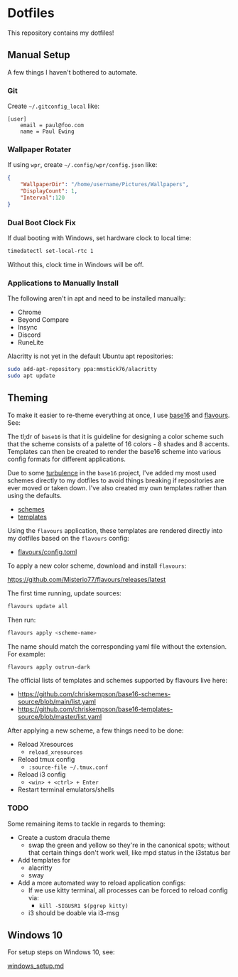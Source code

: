 # Dotfiles

This repository contains my dotfiles!

## Manual Setup

A few things I haven't bothered to automate.

### Git

Create `~/.gitconfig_local` like:

```
[user]
	email = paul@foo.com
	name = Paul Ewing
```

### Wallpaper Rotater

If using `wpr`, create `~/.config/wpr/config.json` like:

```json
{
    "WallpaperDir": "/home/username/Pictures/Wallpapers",
    "DisplayCount": 1,
    "Interval":120
}
```

### Dual Boot Clock Fix

If dual booting with Windows, set hardware clock to local time:

```bash
timedatectl set-local-rtc 1
```

Without this, clock time in Windows will be off.

### Applications to Manually Install

The following aren't in apt and need to be installed manually:

- Chrome
- Beyond Compare
- Insync
- Discord
- RuneLite

Alacritty is not yet in the default Ubuntu apt repositories:

```bash
sudo add-apt-repository ppa:mmstick76/alacritty
sudo apt update
```

## Theming

To make it easier to re-theme everything at once, I use
[base16](https://github.com/chriskempson/base16) and
[flavours](https://github.com/Misterio77/flavours). See:

The tl;dr of `base16` is that it is guideline for designing a color scheme such
that the scheme consists of a palette of 16 colors - 8 shades and 8 accents.
Templates can then be created to render the base16 scheme into various config
formats for different applications.

Due to some [turbulence](https://github.com/tinted-theming/home/issues/51) in
the `base16` project, I've added my most used schemes directly to my dotfiles
to avoid things breaking if repositories are ever moved or taken down. I've
also created my own templates rather than using the defaults.

- [schemes](./config/flavours/schemes/custom)
- [templates](./config/flavours/templates/custom/templates)

Using the `flavours` application, these templates are rendered directly into my
dotfiles based on the `flavours` config:

- [flavours/config.toml](./config/flavours/config.toml)

To apply a new color scheme, download and install `flavours`:

https://github.com/Misterio77/flavours/releases/latest

The first time running, update sources:

```bash
flavours update all
```

Then run:

```bash
flavours apply <scheme-name>
```

The name should match the corresponding yaml file without the extension. For
example:

```bash
flavours apply outrun-dark
```

The official lists of templates and schemes supported by flavours live here:

- https://github.com/chriskempson/base16-schemes-source/blob/main/list.yaml
- https://github.com/chriskempson/base16-templates-source/blob/master/list.yaml

After applying a new scheme, a few things need to be done:

- Reload Xresources
    - `reload_xresources`
- Reload tmux config
    - `:source-file ~/.tmux.conf`
- Reload i3 config
    - `<win> + <ctrl> + Enter`
- Restart terminal emulators/shells

### TODO

Some remaining items to tackle in regards to theming:
- Create a custom dracula theme
    - swap the green and yellow so they're in the canonical spots; without that
      certain things don't work well, like mpd status in the i3status bar
- Add templates for
    - alacritty
    - sway
- Add a more automated way to reload application configs:
    - If we use kitty terminal, all processes can be forced to reload config via:
        - `kill -SIGUSR1 $(pgrep kitty)`
    - i3 should be doable via i3-msg

## Windows 10

For setup steps on Windows 10, see:

[windows_setup.md](./windows_setup.md)

